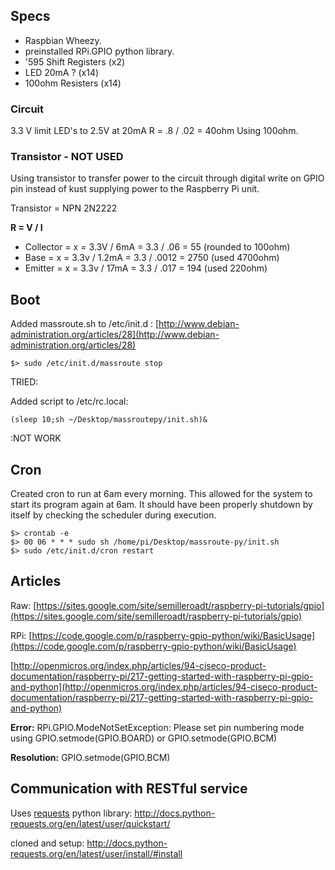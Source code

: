Specs
---

* Raspbian Wheezy.
* preinstalled RPi.GPIO python library.
* '595 Shift Registers (x2)
* LED 20mA ? (x14)
* 100ohm Resisters (x14)

### Circuit
3.3 V
limit LED's to 2.5V at 20mA
R = .8 / .02 = 40ohm
Using 100ohm.

### Transistor - NOT USED
Using transistor to transfer power to the circuit through digital write on GPIO pin instead of kust supplying power to the Raspberry Pi unit.

Transistor = NPN 2N2222

**R = V / I**

* Collector =  x = 3.3V / 6mA = 3.3 / .06 = 55 (rounded to 100ohm)
* Base = x = 3.3v / 1.2mA = 3.3 / .0012 = 2750 (used 4700ohm)
* Emitter = x = 3.3v / 17mA = 3.3 / .017 = 194 (used 220ohm)

Boot
---
Added massroute.sh to /etc/init.d : [http://www.debian-administration.org/articles/28](http://www.debian-administration.org/articles/28)

	$> sudo /etc/init.d/massroute stop

TRIED:

Added script to /etc/rc.local:

	(sleep 10;sh ~/Desktop/massroutepy/init.sh)&
	
:NOT WORK

Cron
---
Created cron to run at 6am every morning. This allowed for the system to start its program again at 6am. It should have been properly shutdown by itself by checking the scheduler during execution.

	$> crontab -e
	$> 00 06 * * * sudo sh /home/pi/Desktop/massroute-py/init.sh
	$> sudo /etc/init.d/cron restart

Articles
---
Raw: [https://sites.google.com/site/semilleroadt/raspberry-pi-tutorials/gpio](https://sites.google.com/site/semilleroadt/raspberry-pi-tutorials/gpio)

RPi: [https://code.google.com/p/raspberry-gpio-python/wiki/BasicUsage](https://code.google.com/p/raspberry-gpio-python/wiki/BasicUsage)

[http://openmicros.org/index.php/articles/94-ciseco-product-documentation/raspberry-pi/217-getting-started-with-raspberry-pi-gpio-and-python](http://openmicros.org/index.php/articles/94-ciseco-product-documentation/raspberry-pi/217-getting-started-with-raspberry-pi-gpio-and-python)

**Error:**
RPi.GPIO.ModeNotSetException: Please set pin numbering mode using GPIO.setmode(GPIO.BOARD) or GPIO.setmode(GPIO.BCM)

**Resolution:** GPIO.setmode(GPIO.BCM)

Communication with RESTful service
---
Uses [requests](http://docs.python-requests.org/en/latest/user/quickstart/) python library:
http://docs.python-requests.org/en/latest/user/quickstart/

cloned and setup: http://docs.python-requests.org/en/latest/user/install/#install
